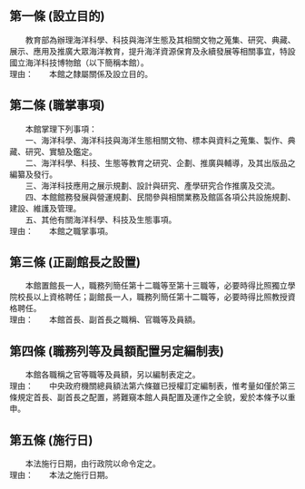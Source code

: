 第一條 (設立目的)
-----------------
　　教育部為辦理海洋科學、科技與海洋生態及其相關文物之蒐集、研究、典藏、展示、應用及推廣大眾海洋教育，提升海洋資源保育及永續發展等相關事宜，特設國立海洋科技博物館（以下簡稱本館）。  
理由：　　本館之隸屬關係及設立目的。

第二條 (職掌事項)
-----------------
　　本館掌理下列事項：  
　　一、海洋科學、海洋科技與海洋生態相關文物、標本與資料之蒐集、製作、典藏、研究、實驗及鑑定。  
　　二、海洋科學、科技、生態等教育之研究、企劃、推廣與輔導，及其出版品之編纂及發行。  
　　三、海洋科技應用之展示規劃、設計與研究、產學研究合作推廣及交流。  
　　四、本館館務發展與營運規劃、民間參與相關業務及館區各項公共設施規劃、建設、維護及管理。  
　　五、其他有關海洋科學、科技及生態事項。  
理由：　　本館之職掌事項。

第三條 (正副館長之設置)
-----------------------
　　本館置館長一人，職務列簡任第十二職等至第十三職等，必要時得比照獨立學院校長以上資格聘任；副館長一人，職務列簡任第十二職等，必要時得比照教授資格聘任。  
理由：　　本館首長、副首長之職稱、官職等及員額。

第四條 (職務列等及員額配置另定編制表)
-------------------------------------
　　本館各職稱之官等職等及員額，另以編制表定之。  
理由：　　中央政府機關總員額法第六條雖已授權訂定編制表，惟考量如僅於第三條規定首長、副首長之配置，將難窺本館人員配置及運作之全貌，爰於本條予以重申。

第五條 (施行日)
---------------
　　本法施行日期，由行政院以命令定之。  
理由：　　本法之施行日期。